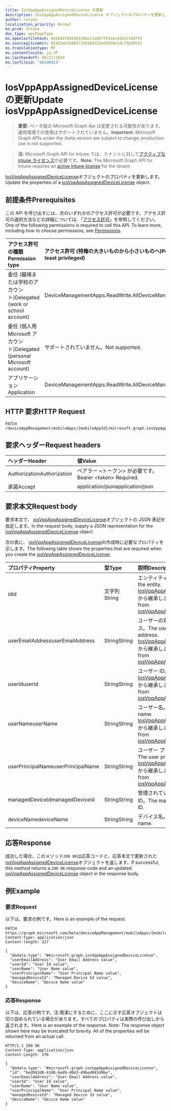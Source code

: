 ```yaml
---
title: IosVppAppAssignedDeviceLicense の更新
description: IosVppAppAssignedDeviceLicense オブジェクトのプロパティを更新します。
author: rolyon
localization_priority: Normal
ms.prod: Intune
doc_type: apiPageType
ms.openlocfilehash: 662699f8599d338bec1adbff6554cd3b52198ff0
ms.sourcegitcommit: b5425ebf648572569b032ded5b56e1dcf3830515
ms.translationtype: MT
ms.contentlocale: ja-JP
ms.lasthandoff: 08/13/2019
ms.locfileid: "36330413"
---
```

# <a name="update-iosvppappassigneddevicelicense"></a><span data-ttu-id="99f2f-103">IosVppAppAssignedDeviceLicense の更新</span><span class="sxs-lookup"><span data-stu-id="99f2f-103">Update iosVppAppAssignedDeviceLicense</span></span>

> <span data-ttu-id="99f2f-104">**重要:** ベータ版の Microsoft Graph Api は変更される可能性があります。運用環境での使用はサポートされていません。</span><span class="sxs-lookup"><span data-stu-id="99f2f-104">**Important:** Microsoft Graph APIs under the /beta version are subject to change; production use is not supported.</span></span>

> <span data-ttu-id="99f2f-105">**注:** Microsoft Graph API for Intune では、テナントに対して[アクティブな intune ライセンス](https://go.microsoft.com/fwlink/?linkid=839381)が必要です。</span><span class="sxs-lookup"><span data-stu-id="99f2f-105">**Note:** The Microsoft Graph API for Intune requires an [active Intune license](https://go.microsoft.com/fwlink/?linkid=839381) for the tenant.</span></span>

<span data-ttu-id="99f2f-106">[IosVppAppAssignedDeviceLicense](../resources/intune-apps-iosvppappassigneddevicelicense.md)オブジェクトのプロパティを更新します。</span><span class="sxs-lookup"><span data-stu-id="99f2f-106">Update the properties of a [iosVppAppAssignedDeviceLicense](../resources/intune-apps-iosvppappassigneddevicelicense.md) object.</span></span>

## <a name="prerequisites"></a><span data-ttu-id="99f2f-107">前提条件</span><span class="sxs-lookup"><span data-stu-id="99f2f-107">Prerequisites</span></span>
<span data-ttu-id="99f2f-p101">この API を呼び出すには、次のいずれかのアクセス許可が必要です。アクセス許可の選択方法などの詳細については、「[アクセス許可](/graph/permissions-reference)」を参照してください。</span><span class="sxs-lookup"><span data-stu-id="99f2f-p101">One of the following permissions is required to call this API. To learn more, including how to choose permissions, see [Permissions](/graph/permissions-reference).</span></span>

|<span data-ttu-id="99f2f-110">アクセス許可の種類</span><span class="sxs-lookup"><span data-stu-id="99f2f-110">Permission type</span></span>|<span data-ttu-id="99f2f-111">アクセス許可 (特権の大きいものから小さいものへ)</span><span class="sxs-lookup"><span data-stu-id="99f2f-111">Permissions (from most to least privileged)</span></span>|
|:---|:---|
|<span data-ttu-id="99f2f-112">委任 (職場または学校のアカウント)</span><span class="sxs-lookup"><span data-stu-id="99f2f-112">Delegated (work or school account)</span></span>|<span data-ttu-id="99f2f-113">DeviceManagementApps.ReadWrite.All</span><span class="sxs-lookup"><span data-stu-id="99f2f-113">DeviceManagementApps.ReadWrite.All</span></span>|
|<span data-ttu-id="99f2f-114">委任 (個人用 Microsoft アカウント)</span><span class="sxs-lookup"><span data-stu-id="99f2f-114">Delegated (personal Microsoft account)</span></span>|<span data-ttu-id="99f2f-115">サポートされていません。</span><span class="sxs-lookup"><span data-stu-id="99f2f-115">Not supported.</span></span>|
|<span data-ttu-id="99f2f-116">アプリケーション</span><span class="sxs-lookup"><span data-stu-id="99f2f-116">Application</span></span>|<span data-ttu-id="99f2f-117">DeviceManagementApps.ReadWrite.All</span><span class="sxs-lookup"><span data-stu-id="99f2f-117">DeviceManagementApps.ReadWrite.All</span></span>|

## <a name="http-request"></a><span data-ttu-id="99f2f-118">HTTP 要求</span><span class="sxs-lookup"><span data-stu-id="99f2f-118">HTTP Request</span></span>
<!-- {
  "blockType": "ignored"
}
-->
``` http
PATCH /deviceAppManagement/mobileApps/{mobileAppId}/microsoft.graph.iosVppApp/assignedLicenses/{iosVppAppAssignedLicenseId}
```

## <a name="request-headers"></a><span data-ttu-id="99f2f-119">要求ヘッダー</span><span class="sxs-lookup"><span data-stu-id="99f2f-119">Request headers</span></span>
|<span data-ttu-id="99f2f-120">ヘッダー</span><span class="sxs-lookup"><span data-stu-id="99f2f-120">Header</span></span>|<span data-ttu-id="99f2f-121">値</span><span class="sxs-lookup"><span data-stu-id="99f2f-121">Value</span></span>|
|:---|:---|
|<span data-ttu-id="99f2f-122">Authorization</span><span class="sxs-lookup"><span data-stu-id="99f2f-122">Authorization</span></span>|<span data-ttu-id="99f2f-123">ベアラー &lt;トークン&gt; が必要です。</span><span class="sxs-lookup"><span data-stu-id="99f2f-123">Bearer &lt;token&gt; Required.</span></span>|
|<span data-ttu-id="99f2f-124">承諾</span><span class="sxs-lookup"><span data-stu-id="99f2f-124">Accept</span></span>|<span data-ttu-id="99f2f-125">application/json</span><span class="sxs-lookup"><span data-stu-id="99f2f-125">application/json</span></span>|

## <a name="request-body"></a><span data-ttu-id="99f2f-126">要求本文</span><span class="sxs-lookup"><span data-stu-id="99f2f-126">Request body</span></span>
<span data-ttu-id="99f2f-127">要求本文で、 [iosVppAppAssignedDeviceLicense](../resources/intune-apps-iosvppappassigneddevicelicense.md)オブジェクトの JSON 表記を指定します。</span><span class="sxs-lookup"><span data-stu-id="99f2f-127">In the request body, supply a JSON representation for the [iosVppAppAssignedDeviceLicense](../resources/intune-apps-iosvppappassigneddevicelicense.md) object.</span></span>

<span data-ttu-id="99f2f-128">次の表に、 [iosVppAppAssignedDeviceLicense](../resources/intune-apps-iosvppappassigneddevicelicense.md)の作成時に必要なプロパティを示します。</span><span class="sxs-lookup"><span data-stu-id="99f2f-128">The following table shows the properties that are required when you create the [iosVppAppAssignedDeviceLicense](../resources/intune-apps-iosvppappassigneddevicelicense.md).</span></span>

|<span data-ttu-id="99f2f-129">プロパティ</span><span class="sxs-lookup"><span data-stu-id="99f2f-129">Property</span></span>|<span data-ttu-id="99f2f-130">型</span><span class="sxs-lookup"><span data-stu-id="99f2f-130">Type</span></span>|<span data-ttu-id="99f2f-131">説明</span><span class="sxs-lookup"><span data-stu-id="99f2f-131">Description</span></span>|
|:---|:---|:---|
|<span data-ttu-id="99f2f-132">id</span><span class="sxs-lookup"><span data-stu-id="99f2f-132">id</span></span>|<span data-ttu-id="99f2f-133">文字列</span><span class="sxs-lookup"><span data-stu-id="99f2f-133">String</span></span>|<span data-ttu-id="99f2f-134">エンティティのキー。</span><span class="sxs-lookup"><span data-stu-id="99f2f-134">Key of the entity.</span></span> <span data-ttu-id="99f2f-135">[IosVppAppAssignedLicense](../resources/intune-apps-iosvppappassignedlicense.md)から継承します。</span><span class="sxs-lookup"><span data-stu-id="99f2f-135">Inherited from [iosVppAppAssignedLicense](../resources/intune-apps-iosvppappassignedlicense.md)</span></span>|
|<span data-ttu-id="99f2f-136">userEmailAddress</span><span class="sxs-lookup"><span data-stu-id="99f2f-136">userEmailAddress</span></span>|<span data-ttu-id="99f2f-137">String</span><span class="sxs-lookup"><span data-stu-id="99f2f-137">String</span></span>|<span data-ttu-id="99f2f-138">ユーザーの電子メールアドレス。</span><span class="sxs-lookup"><span data-stu-id="99f2f-138">The user email address.</span></span> <span data-ttu-id="99f2f-139">[IosVppAppAssignedLicense](../resources/intune-apps-iosvppappassignedlicense.md)から継承します。</span><span class="sxs-lookup"><span data-stu-id="99f2f-139">Inherited from [iosVppAppAssignedLicense](../resources/intune-apps-iosvppappassignedlicense.md)</span></span>|
|<span data-ttu-id="99f2f-140">userId</span><span class="sxs-lookup"><span data-stu-id="99f2f-140">userId</span></span>|<span data-ttu-id="99f2f-141">String</span><span class="sxs-lookup"><span data-stu-id="99f2f-141">String</span></span>|<span data-ttu-id="99f2f-142">ユーザー ID。</span><span class="sxs-lookup"><span data-stu-id="99f2f-142">The user ID.</span></span> <span data-ttu-id="99f2f-143">[IosVppAppAssignedLicense](../resources/intune-apps-iosvppappassignedlicense.md)から継承します。</span><span class="sxs-lookup"><span data-stu-id="99f2f-143">Inherited from [iosVppAppAssignedLicense](../resources/intune-apps-iosvppappassignedlicense.md)</span></span>|
|<span data-ttu-id="99f2f-144">userName</span><span class="sxs-lookup"><span data-stu-id="99f2f-144">userName</span></span>|<span data-ttu-id="99f2f-145">String</span><span class="sxs-lookup"><span data-stu-id="99f2f-145">String</span></span>|<span data-ttu-id="99f2f-146">ユーザー名。</span><span class="sxs-lookup"><span data-stu-id="99f2f-146">The user name.</span></span> <span data-ttu-id="99f2f-147">[IosVppAppAssignedLicense](../resources/intune-apps-iosvppappassignedlicense.md)から継承します。</span><span class="sxs-lookup"><span data-stu-id="99f2f-147">Inherited from [iosVppAppAssignedLicense](../resources/intune-apps-iosvppappassignedlicense.md)</span></span>|
|<span data-ttu-id="99f2f-148">userPrincipalName</span><span class="sxs-lookup"><span data-stu-id="99f2f-148">userPrincipalName</span></span>|<span data-ttu-id="99f2f-149">String</span><span class="sxs-lookup"><span data-stu-id="99f2f-149">String</span></span>|<span data-ttu-id="99f2f-150">ユーザー プリンシパル名。</span><span class="sxs-lookup"><span data-stu-id="99f2f-150">The user principal name.</span></span> <span data-ttu-id="99f2f-151">[IosVppAppAssignedLicense](../resources/intune-apps-iosvppappassignedlicense.md)から継承します。</span><span class="sxs-lookup"><span data-stu-id="99f2f-151">Inherited from [iosVppAppAssignedLicense](../resources/intune-apps-iosvppappassignedlicense.md)</span></span>|
|<span data-ttu-id="99f2f-152">managedDeviceId</span><span class="sxs-lookup"><span data-stu-id="99f2f-152">managedDeviceId</span></span>|<span data-ttu-id="99f2f-153">String</span><span class="sxs-lookup"><span data-stu-id="99f2f-153">String</span></span>|<span data-ttu-id="99f2f-154">管理されているデバイス ID。</span><span class="sxs-lookup"><span data-stu-id="99f2f-154">The managed device ID.</span></span>|
|<span data-ttu-id="99f2f-155">deviceName</span><span class="sxs-lookup"><span data-stu-id="99f2f-155">deviceName</span></span>|<span data-ttu-id="99f2f-156">String</span><span class="sxs-lookup"><span data-stu-id="99f2f-156">String</span></span>|<span data-ttu-id="99f2f-157">デバイス名。</span><span class="sxs-lookup"><span data-stu-id="99f2f-157">The device name.</span></span>|



## <a name="response"></a><span data-ttu-id="99f2f-158">応答</span><span class="sxs-lookup"><span data-stu-id="99f2f-158">Response</span></span>
<span data-ttu-id="99f2f-159">成功した場合、このメソッド`200 OK`は応答コードと、応答本文で更新された[iosVppAppAssignedDeviceLicense](../resources/intune-apps-iosvppappassigneddevicelicense.md)オブジェクトを返します。</span><span class="sxs-lookup"><span data-stu-id="99f2f-159">If successful, this method returns a `200 OK` response code and an updated [iosVppAppAssignedDeviceLicense](../resources/intune-apps-iosvppappassigneddevicelicense.md) object in the response body.</span></span>

## <a name="example"></a><span data-ttu-id="99f2f-160">例</span><span class="sxs-lookup"><span data-stu-id="99f2f-160">Example</span></span>

### <a name="request"></a><span data-ttu-id="99f2f-161">要求</span><span class="sxs-lookup"><span data-stu-id="99f2f-161">Request</span></span>
<span data-ttu-id="99f2f-162">以下は、要求の例です。</span><span class="sxs-lookup"><span data-stu-id="99f2f-162">Here is an example of the request.</span></span>
``` http
PATCH https://graph.microsoft.com/beta/deviceAppManagement/mobileApps/{mobileAppId}/microsoft.graph.iosVppApp/assignedLicenses/{iosVppAppAssignedLicenseId}
Content-type: application/json
Content-length: 327

{
  "@odata.type": "#microsoft.graph.iosVppAppAssignedDeviceLicense",
  "userEmailAddress": "User Email Address value",
  "userId": "User Id value",
  "userName": "User Name value",
  "userPrincipalName": "User Principal Name value",
  "managedDeviceId": "Managed Device Id value",
  "deviceName": "Device Name value"
}
```

### <a name="response"></a><span data-ttu-id="99f2f-163">応答</span><span class="sxs-lookup"><span data-stu-id="99f2f-163">Response</span></span>
<span data-ttu-id="99f2f-p107">以下は、応答の例です。注:簡潔にするために、ここに示す応答オブジェクトは切り詰められている場合があります。すべてのプロパティは実際の呼び出しから返されます。</span><span class="sxs-lookup"><span data-stu-id="99f2f-p107">Here is an example of the response. Note: The response object shown here may be truncated for brevity. All of the properties will be returned from an actual call.</span></span>
``` http
HTTP/1.1 200 OK
Content-Type: application/json
Content-Length: 376

{
  "@odata.type": "#microsoft.graph.iosVppAppAssignedDeviceLicense",
  "id": "bed943d0-43d0-bed9-d043-d9bed043d9be",
  "userEmailAddress": "User Email Address value",
  "userId": "User Id value",
  "userName": "User Name value",
  "userPrincipalName": "User Principal Name value",
  "managedDeviceId": "Managed Device Id value",
  "deviceName": "Device Name value"
}
```






